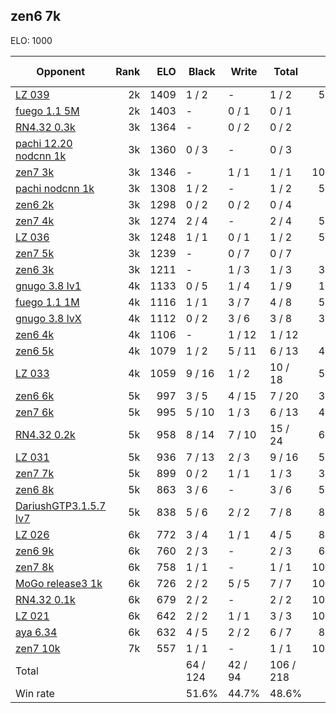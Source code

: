 ## zen6 7k ##

ELO: 1000

Opponent | Rank | ELO | Black | Write | Total | Win rate
---------|-----:|----:|-------|-------|-------|-------:
[LZ 039](LZ%20039.md) | 2k | 1409 | 1 / 2 | - | 1 / 2 | 50.0%
[fuego 1.1 5M](fuego%201.1%205M.md) | 2k | 1403 | - | 0 / 1 | 0 / 1 | 0.0%
[RN4.32 0.3k](RN4.32%200.3k.md) | 3k | 1364 | - | 0 / 2 | 0 / 2 | 0.0%
[pachi 12.20 nodcnn 1k](pachi%2012.20%20nodcnn%201k.md) | 3k | 1360 | 0 / 3 | - | 0 / 3 | 0.0%
[zen7 3k](zen7%203k.md) | 3k | 1346 | - | 1 / 1 | 1 / 1 | 100.0%
[pachi nodcnn 1k](pachi%20nodcnn%201k.md) | 3k | 1308 | 1 / 2 | - | 1 / 2 | 50.0%
[zen6 2k](zen6%202k.md) | 3k | 1298 | 0 / 2 | 0 / 2 | 0 / 4 | 0.0%
[zen7 4k](zen7%204k.md) | 3k | 1274 | 2 / 4 | - | 2 / 4 | 50.0%
[LZ 036](LZ%20036.md) | 3k | 1248 | 1 / 1 | 0 / 1 | 1 / 2 | 50.0%
[zen7 5k](zen7%205k.md) | 3k | 1239 | - | 0 / 7 | 0 / 7 | 0.0%
[zen6 3k](zen6%203k.md) | 3k | 1211 | - | 1 / 3 | 1 / 3 | 33.3%
[gnugo 3.8 lv1](gnugo%203.8%20lv1.md) | 4k | 1133 | 0 / 5 | 1 / 4 | 1 / 9 | 11.1%
[fuego 1.1 1M](fuego%201.1%201M.md) | 4k | 1116 | 1 / 1 | 3 / 7 | 4 / 8 | 50.0%
[gnugo 3.8 lvX](gnugo%203.8%20lvX.md) | 4k | 1112 | 0 / 2 | 3 / 6 | 3 / 8 | 37.5%
[zen6 4k](zen6%204k.md) | 4k | 1106 | - | 1 / 12 | 1 / 12 | 8.3%
[zen6 5k](zen6%205k.md) | 4k | 1079 | 1 / 2 | 5 / 11 | 6 / 13 | 46.2%
[LZ 033](LZ%20033.md) | 4k | 1059 | 9 / 16 | 1 / 2 | 10 / 18 | 55.6%
[zen6 6k](zen6%206k.md) | 5k | 997 | 3 / 5 | 4 / 15 | 7 / 20 | 35.0%
[zen7 6k](zen7%206k.md) | 5k | 995 | 5 / 10 | 1 / 3 | 6 / 13 | 46.2%
[RN4.32 0.2k](RN4.32%200.2k.md) | 5k | 958 | 8 / 14 | 7 / 10 | 15 / 24 | 62.5%
[LZ 031](LZ%20031.md) | 5k | 936 | 7 / 13 | 2 / 3 | 9 / 16 | 56.3%
[zen7 7k](zen7%207k.md) | 5k | 899 | 0 / 2 | 1 / 1 | 1 / 3 | 33.3%
[zen6 8k](zen6%208k.md) | 5k | 863 | 3 / 6 | - | 3 / 6 | 50.0%
[DariushGTP3.1.5.7 lv7](DariushGTP3.1.5.7%20lv7.md) | 5k | 838 | 5 / 6 | 2 / 2 | 7 / 8 | 87.5%
[LZ 026](LZ%20026.md) | 6k | 772 | 3 / 4 | 1 / 1 | 4 / 5 | 80.0%
[zen6 9k](zen6%209k.md) | 6k | 760 | 2 / 3 | - | 2 / 3 | 66.7%
[zen7 8k](zen7%208k.md) | 6k | 758 | 1 / 1 | - | 1 / 1 | 100.0%
[MoGo release3 1k](MoGo%20release3%201k.md) | 6k | 726 | 2 / 2 | 5 / 5 | 7 / 7 | 100.0%
[RN4.32 0.1k](RN4.32%200.1k.md) | 6k | 679 | 2 / 2 | - | 2 / 2 | 100.0%
[LZ 021](LZ%20021.md) | 6k | 642 | 2 / 2 | 1 / 1 | 3 / 3 | 100.0%
[aya 6.34](aya%206.34.md) | 6k | 632 | 4 / 5 | 2 / 2 | 6 / 7 | 85.7%
[zen7 10k](zen7%2010k.md) | 7k | 557 | 1 / 1 | - | 1 / 1 | 100.0%
Total | | | 64 / 124 | 42 / 94 | 106 / 218 | 
Win rate| | | 51.6% | 44.7% | 48.6% | 
